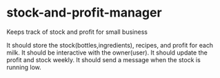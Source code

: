 # stock-and-profit-manager
Keeps track of stock and profit for small business

It should store the stock(bottles,ingredients), recipes, and profit for each milk.
It should be interactive with the owner(user).
It should update the profit and stock weekly.
It should send a message when the stock is running low.
